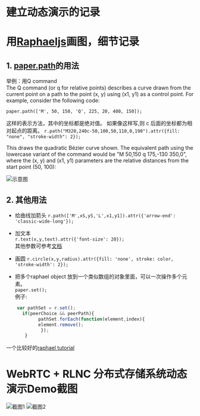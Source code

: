 # 建立动态演示的记录


# 用[Raphaeljs](http://raphaeljs.com/)画图，细节记录
## 1. [paper.path](http://raphaeljs.com/reference.html#Paper.path)的用法
举例：用Q command  
The Q command (or q for relative points) describes a curve drawn from the current point on a path to the point (x, y) using (x1, y1) as a control point. For example, consider the following code:

`paper.path(['M', 50, 150, 'Q', 225, 20, 400, 150]);`

这样的表示方法，其中的坐标都是绝对值。
如果像这样写,则 c 后面的坐标都为相对起点的距离。 `r.path("M320,240c-50,100,50,110,0,190").attr({fill: "none", "stroke-width": 2});`  


This draws the quadratic Bézier curve shown. The equivalent path using the lowercase variant of the command would be "M 50,150 q 175,-130 350,0", where the (x, y) and (x1, y1) parameters are the relative distances from the start point (50, 100):

![示意图](https://www.packtpub.com/sites/default/files/Article-Images/9161OS_03_10.PNG)

## 2. 其他用法

* 给曲线加箭头
`r.path(['M',xS,yS,'L',x1,y1]).attr({'arrow-end': 'classic-wide-long'});`  
* 加文本  
`r.text(x,y,text).attr({'font-size': 20});`  
其他参数可参考[文档](http://raphaeljs.com/reference.html#Element.attr)  
* 画圆
`r.circle(x,y,radius).attr({fill: 'none', stroke: color, 'stroke-width': 2});`

* 把多个raphael object 放到一个类似数组的对象里面，可以一次操作多个元素。  
`paper.set();`  
例子:

```js
	var pathSet = r.set();
      if(peerChoice && peerPath){
      		pathSet.forEach(function(element,index){
           	element.remove();
             });
       } 
```
          

一个比较好的[raphael tutorial](http://cancerbero.mbarreneche.com/raphaeltut/)

# WebRTC + RLNC 分布式存储系统动态演示Demo截图
![截图1](https://pics.lxkaka.wang/屏幕快照%202015-12-16%20下午12.20.56.png)
![截图2](https://pics.lxkaka.wang/屏幕快照%202015-12-16%20下午12.21.24.png)
       
               

